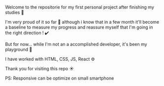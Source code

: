 Welcome to the repositorie for my first personal project after finishing my studies 👋

I'm very proud of it so far 🤗 although i know that in a few month it'll become a baseline to measure my progress and reassure myself that I'm going in the right direction ! ✔️

But for now... while I'm not an a accomplished developer, it's been my playground 🧱

I have worked with HTML, CSS, JS, React ⚙️ 

Thank you for visiting this repo ☀️


PS: Responsive can be optimize on small smartphone 
